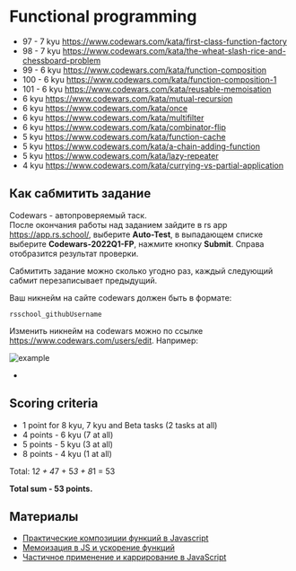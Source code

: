 # Functional programming

- 97 - 7 kyu https://www.codewars.com/kata/first-class-function-factory
- 98 - 7 kyu https://www.codewars.com/kata/the-wheat-slash-rice-and-chessboard-problem
- 99 - 6 kyu https://www.codewars.com/kata/function-composition
- 100 - 6 kyu https://www.codewars.com/kata/function-composition-1
- 101 - 6 kyu https://www.codewars.com/kata/reusable-memoisation
- 6 kyu https://www.codewars.com/kata/mutual-recursion
- 6 kyu https://www.codewars.com/kata/once
- 6 kyu https://www.codewars.com/kata/multifilter
- 6 kyu https://www.codewars.com/kata/combinator-flip
- 5 kyu https://www.codewars.com/kata/function-cache
- 5 kyu https://www.codewars.com/kata/a-chain-adding-function
- 5 kyu https://www.codewars.com/kata/lazy-repeater
- 4 kyu https://www.codewars.com/kata/currying-vs-partial-application

## Как сабмитить задание

Codewars - автопроверяемый таск.  
После окончания работы над заданием зайдите в rs app https://app.rs.school/, выберите **Auto-Test**, в выпадающем списке выберите **Codewars-2022Q1-FP**, нажмите кнопку **Submit**. Справа отобразится результат проверки.

Сабмитить задание можно сколько угодно раз, каждый следующий сабмит перезаписывает предыдущий.

Ваш никнейм на сайте codewars должен быть в формате:

```
rsschool_githubUsername
```

Изменить никнейм на codewars можно по ссылке https://www.codewars.com/users/edit. Например:

![example](https://user-images.githubusercontent.com/12632270/177580063-fefa5281-8632-4c17-b888-13b0f2b05803.PNG)

-

## Scoring criteria

- 1 point for 8 kyu, 7 kyu and Beta tasks (2 tasks at all)
- 4 points - 6 kyu (7 at all)
- 5 points - 5 kyu (3 at all)
- 8 points - 4 kyu (1 at all)

Total: 1*2 + 4*7 + 5*3 + 8*1 = 53

**Total sum - 53 points.**

## Материалы

- [Практические композиции функций в Javascript](https://itchef.ru/articles/107420/)
- [Мемоизация в JS и ускорение функций](https://habr.com/ru/company/ruvds/blog/332384/)
- [Частичное применение и каррирование в JavaScript](https://www.youtube.com/watch?v=ND8KQ5xjk7o)

